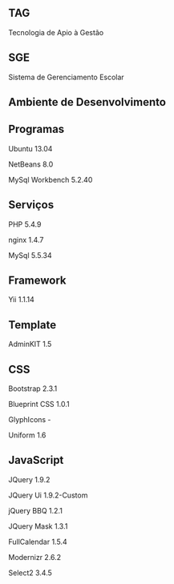 TAG
-
Tecnologia de Apio à Gestão

SGE
-
Sistema de Gerenciamento Escolar


Ambiente de Desenvolvimento
-

Programas
-
Ubuntu              13.04

NetBeans            8.0

MySql Workbench     5.2.40


Serviços
-
PHP                 5.4.9

nginx               1.4.7

MySql               5.5.34


Framework
-
Yii                 1.1.14


Template
-
AdminKIT            1.5


CSS
-
Bootstrap           2.3.1

Blueprint CSS       1.0.1

GlyphIcons          -

Uniform             1.6


JavaScript
-
JQuery              1.9.2

JQuery Ui           1.9.2-Custom

jQuery BBQ          1.2.1

JQuery Mask         1.3.1

FullCalendar        1.5.4

Modernizr           2.6.2 

Select2             3.4.5
